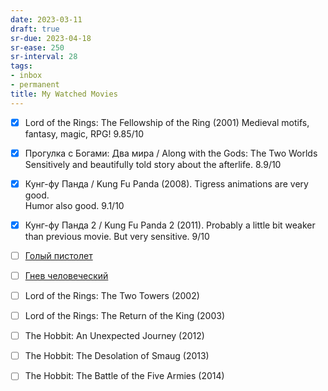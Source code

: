 ```yaml
---
date: 2023-03-11
draft: true
sr-due: 2023-04-18
sr-ease: 250
sr-interval: 28
tags:
- inbox
- permanent
title: My Watched Movies
---
```

   
   
- [x] Lord of the Rings: The Fellowship of the Ring (2001) Medieval motifs,   
      fantasy, magic, RPG! 9.85/10   
   
- [x] Прогулка с Богами: Два мира / Along with the Gods: The Two Worlds   
      Sensitively and beautifully told story about the afterlife. 8.9/10   
   
- [x] Кунг-фу Панда / Kung Fu Panda (2008). Tigress animations are very good.   
      Humor also good. 9.1/10   
   
- [x] Кунг-фу Панда 2 / Kung Fu Panda 2 (2011). Probably a little bit weaker   
      than previous movie. But very sensitive. 9/10   
   
- [ ] [Голый пистолет](<magnet:?xt=urn:btih:25AB75B70268C52C71154E84A89E0B847667AE44&tr=http%3A%2F%2Fbt.t-ru.org%2Fann%3Fmagnet&dn=%D0%93%D0%BE%D0%BB%D1%8B%D0%B9%20%D0%BF%D0%B8%D1%81%D1%82%D0%BE%D0%BB%D0%B5%D1%82%20%2F%20The%20Naked%20Gun%3A%20From%20the%20Files%20of%20Police%20Squad!%20(%D0%94%D1%8D%D0%B2%D0%B8%D0%B4%20%D0%A6%D1%83%D0%BA%D0%B5%D1%80%20%2F%20David%20Zucker)%20%5B1988%2C%20%D0%91%D0%BE%D0%B5%D0%B2%D0%B8%D0%BA%2C%20%D0%BA%D0%BE%D0%BC%D0%B5%D0%B4%D0%B8%D1%8F%2C%20%D0%BC%D0%B5%D0%BB%D0%BE%D0%B4%D1%80%D0%B0%D0%BC%D0%B0%2C%20%D0%BA%D1%80%D0%B8%D0%BC%D0%B8%D0%BD%D0%B0%D0%BB%2C%20BDRip%201080p%5D>)   
- [ ] [Гнев человеческий](<magnet:?xt=urn:btih:F226E5A2FC1BCF78D31CF732FBFA6963636141ED&tr=http%3A%2F%2Fbt.t-ru.org%2Fann%3Fmagnet&dn=%D0%93%D0%BD%D0%B5%D0%B2%20%D1%87%D0%B5%D0%BB%D0%BE%D0%B2%D0%B5%D1%87%D0%B5%D1%81%D0%BA%D0%B8%D0%B9%20%2F%20Wrath%20of%20Man%20(%D0%93%D0%B0%D0%B9%20%D0%A0%D0%B8%D1%87%D0%B8)%20%5B2021%2C%20%D0%92%D0%B5%D0%BB%D0%B8%D0%BA%D0%BE%D0%B1%D1%80%D0%B8%D1%82%D0%B0%D0%BD%D0%B8%D1%8F%2C%20%D0%A1%D0%A8%D0%90%2C%20%D0%B1%D0%BE%D0%B5%D0%B2%D0%B8%D0%BA%2C%20%D1%82%D1%80%D0%B8%D0%BB%D0%BB%D0%B5%D1%80%2C%20BDRip%20720p%5D%20Dub%20%2B%202%D1%85%20MVO%20(2%D1%85%20HDRezka%20Studio%2C%20Jaskier)%20%2B%202%D1%85%20DV>)   
- [ ] Lord of the Rings: The Two Towers (2002)   
- [ ] Lord of the Rings: The Return of the King (2003)   
- [ ] The Hobbit: An Unexpected Journey (2012)   
- [ ] The Hobbit: The Desolation of Smaug (2013)   
- [ ] The Hobbit: The Battle of the Five Armies (2014)